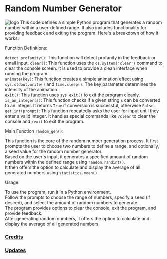 # Random Number Generator
![logo](/ncf/logo.png)
This code defines a simple Python program that generates a random number within a user-defined range. It also includes functionality for providing feedback and exiting the program. Here's a breakdown of how it works:

Function Definitions:

`detect_profanity()`: This function will detect profanity in the feedback or email input.
`clear()`: This function uses the `os.system('clear')` command to clear the console screen. It is used to provide a clean interface when running the program.  
`animate(key)`: This function creates a simple animation effect using `sys.stdout.write()` and `time.sleep()`. The key parameter determines the intensity of the animation.  
`exit()`: This function uses `sys.exit()` to exit the program cleanly.  
`is_an_integer(s)`: This function checks if a given string `s` can be converted to an integer. It returns `True` if conversion is successful, otherwise `False`.  
`get_int(prompt)`: This function repeatedly asks the user for input until they enter a valid integer. It handles special commands like `/clear` to clear the console and `/exit` to exit the program.  

Main Function `random_gen()`:  

This function is the core of the random number generation process. It first prompts the user to choose two numbers to define a range, and optionally, a seed value for the random number generator.  
Based on the user's input, it generates a specified amount of random numbers within the defined range using `random.randint()`.  
It then offers the option to calculate and display the average of all generated numbers using `statistics.mean()`.  

Usage:  

To use the program, run it in a Python environment.  
Follow the prompts to choose the range of numbers, specify a seed (if desired), and select the amount of random numbers to generate.  
The program provides options to clear the console, exit the program, and provide feedback.  
After generating random numbers, it offers the option to calculate and display the average of all generated numbers.  

### [Credits](Credits.md)
### [Updates](UpdateLog.md)
